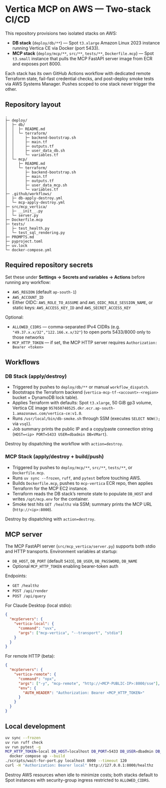 # Vertica MCP on AWS — Two-stack CI/CD

This repository provisions two isolated stacks on AWS:

* **DB stack** (`deploy/db/**`) — Spot `t3.xlarge` Amazon Linux 2023 instance running Vertica CE via Docker (port 5433).
* **MCP stack** (`deploy/mcp/**`, `src/**`, `tests/**`, `Dockerfile.mcp`) — Spot `t3.small` instance that pulls the MCP FastAPI server image from ECR and exposes port 8000.

Each stack has its own GitHub Actions workflow with dedicated remote Terraform state, fail-fast credential checks, and post-deploy smoke tests via AWS Systems Manager. Pushes scoped to one stack never trigger the other.

## Repository layout

```
.
├─ deploy/
│  ├─ db/
│  │  ├─ README.md
│  │  └─ terraform/
│  │     ├─ backend-bootstrap.sh
│  │     ├─ main.tf
│  │     ├─ outputs.tf
│  │     ├─ user_data_db.sh
│  │     └─ variables.tf
│  └─ mcp/
│     ├─ README.md
│     └─ terraform/
│        ├─ backend-bootstrap.sh
│        ├─ main.tf
│        ├─ outputs.tf
│        ├─ user_data_mcp.sh
│        └─ variables.tf
├─ .github/workflows/
│  ├─ db-apply-destroy.yml
│  └─ mcp-apply-destroy.yml
├─ src/mcp_vertica/
│  ├─ __init__.py
│  └─ server.py
├─ Dockerfile.mcp
├─ tests/
│  ├─ test_health.py
│  └─ test_sql_rendering.py
├─ PROMPTS.md
├─ pyproject.toml
├─ uv.lock
└─ docker-compose.yml
```

## Required repository secrets

Set these under **Settings → Secrets and variables → Actions** before running any workflow:

* `AWS_REGION` (default `ap-south-1`)
* `AWS_ACCOUNT_ID`
* Either OIDC: `AWS_ROLE_TO_ASSUME` and `AWS_OIDC_ROLE_SESSION_NAME`, or static keys: `AWS_ACCESS_KEY_ID` and `AWS_SECRET_ACCESS_KEY`

Optional:

* `ALLOWED_CIDRS` — comma-separated IPv4 CIDRs (e.g. `"49.37.x.x/32","122.166.x.x/32"`) to open ports 5433/8000 only to those networks
* `MCP_HTTP_TOKEN` — if set, the MCP HTTP server requires `Authorization: Bearer <token>`

## Workflows

### DB Stack (apply/destroy)

* Triggered by pushes to `deploy/db/**` or manual `workflow_dispatch`.
* Bootstraps the Terraform backend (`vertica-mcp-tf-<account>-<region>` bucket + DynamoDB lock table).
* Applies Terraform with defaults: Spot `t3.xlarge`, 50 GiB gp3 volume, Vertica CE image `957650740525.dkr.ecr.ap-south-1.amazonaws.com/vertica-ce:v1.0`.
* Runs `/usr/local/bin/db-smoke.sh` through SSM (executes `SELECT NOW();` via `vsql`).
* Job summary prints the public IP and a copy/paste connection string (`HOST=<ip> PORT=5433 USER=dbadmin DB=VMart`).

Destroy by dispatching the workflow with `action=destroy`.

### MCP Stack (apply/destroy + build/push)

* Triggered by pushes to `deploy/mcp/**`, `src/**`, `tests/**`, or `Dockerfile.mcp`.
* Runs `uv sync --frozen`, `ruff`, and `pytest` before touching AWS.
* Builds `Dockerfile.mcp`, pushes to `mcp-vertica` ECR repo, then applies Terraform for the MCP EC2 instance.
* Terraform reads the DB stack’s remote state to populate `DB_HOST` and writes `/opt/mcp.env` for the container.
* Smoke test hits `GET /healthz` via SSM; summary prints the MCP URL (`http://<ip>:8000`).

Destroy by dispatching with `action=destroy`.

## MCP server

The MCP FastAPI server (`src/mcp_vertica/server.py`) supports both stdio and HTTP transports. Environment variables at startup:

* `DB_HOST`, `DB_PORT` (default `5433`), `DB_USER`, `DB_PASSWORD`, `DB_NAME`
* Optional `MCP_HTTP_TOKEN` enabling bearer-token auth

Endpoints:

* `GET /healthz`
* `POST /api/render`
* `POST /api/query`

For Claude Desktop (local stdio):

```json
{
  "mcpServers": {
    "vertica-local": {
      "command": "uvx",
      "args": ["mcp-vertica", "--transport", "stdio"]
    }
  }
}
```

For remote HTTP (beta):

```json
{
  "mcpServers": {
    "vertica-remote": {
      "command": "npx",
      "args": ["-y", "mcp-remote", "http://<MCP-PUBLIC-IP>:8000/sse"],
      "env": {
        "AUTH_HEADER": "Authorization: Bearer <MCP_HTTP_TOKEN>"
      }
    }
  }
}
```

## Local development

```bash
uv sync --frozen
uv run ruff check
uv run pytest -q
MCP_HTTP_TOKEN=local DB_HOST=localhost DB_PORT=5433 DB_USER=dbadmin DB_NAME=VMart \
  docker compose up --build
./scripts/wait-for-port.py localhost 8000 --timeout 120
curl -H "Authorization: Bearer local" http://127.0.0.1:8000/healthz
```

Destroy AWS resources when idle to minimize costs; both stacks default to Spot instances with security-group ingress restricted to `ALLOWED_CIDRS`.
